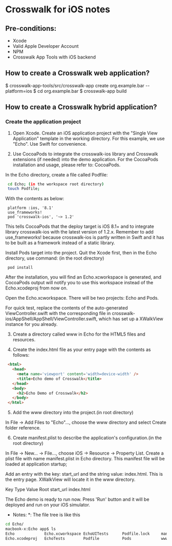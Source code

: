 # Crosswalk for iOS notes

## Pre-conditions:
* Xcode
* Valid Apple Developer Account
* NPM
* Crosswalk App Tools with iOS backend

## How to create a Crosswalk web application?
$ crosswalk-app-tools/src/crosswalk-app create org.example.bar --platform=ios
$ cd org.example.bar
$ crosswalk-app build

## How to create a Crosswalk hybrid application?
### Create the application project
1. Open Xcode. Create an iOS application project with the "Single View Application" template in the working directory. For this example, we use "Echo". Use Swift for convenience.

2. Use CocoaPods to integrate the crosswalk-ios library and Crosswalk extensions (if needed) into the demo application. For the CocoaPods installation and usage, please refer to: CocoaPods.

In the Echo directory, create a file called Podfile:

```Bash
 cd Echo; (in the workspace root directory)
 touch Podfile;
```

With the contents as below:

```
 platform :ios, '8.1'
 use_frameworks!
 pod 'crosswalk-ios', '~> 1.2'
```

This tells CocoaPods that the deploy target is iOS 8.1+ and to integrate library crosswalk-ios with the latest version of 1.2.x. Remember to add use_frameworks! because crosswalk-ios is partly written in Swift and it has to be built as a framework instead of a static library.

Install Pods target into the project. Quit the Xcode first, then in the Echo directory, use command:
(in the root directory)

```
 pod install
```

After the installation, you will find an Echo.xcworkspace is generated, and CocoaPods output will notify you to use this workspace instead of the Echo.xcodeproj from now on.

Open the Echo.xcworkspace. There will be two projects: Echo and Pods.

For quick test, replace the contents of the auto-generated ViewController.swift with the corresponding file in crosswalk-ios/AppShell/AppShell/ViewController.swift, which has set up a XWalkView instance for you already.

3. Create a directory called www in Echo for the HTML5 files and resources.

4. Create the index.html file as your entry page with the contents as follows:

```HTML
 <html>
   <head>
     <meta name='viewport' content='width=device-width' />
     <title>Echo demo of Crosswalk</title>
   </head>
   <body>
     <h2>Echo Demo of Crosswalk</h2>
   </body>
 </html>
```

5. Add the www directory into the project.(in root directory)

In File -> Add Files to "Echo"..., choose the www directory and select Create folder reference.

6. Create manifest.plist to describe the application's configuration.(in the root directory)

In File -> New... -> File..., choose iOS -> Resource -> Property List. Create a plist file with name manifest.plist in Echo directory. This manifest file will be loaded at application startup;

Add an entry with the key: start_url and the string value: index.html. This is the entry page. XWalkView will locate it in the www directory.

Key     Type        Value
Root
        start_url   index.html

The Echo demo is ready to run now. Press 'Run' button and it will be deployed and run on your iOS simulator.

* Notes: *: The file tree is like this

```Bash
cd Echo/
macbook-x:Echo app$ ls
Echo             Echo.xcworkspace EchoUITests      Podfile.lock     manifest.plist
Echo.xcodeproj   EchoTests        Podfile          Pods             www
```